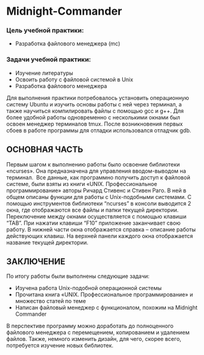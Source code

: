 # Midnight-Commander

### Цель учебной практики:
* Разработка файлового менеджера (mc)
### Задачи учебной практики:
* Изучение литературы
* Освоить работу с файловой системой в Unix
* Разработка файлового менеджера

Для выполнения практики потребовалось установить операционную систему Ubuntu и изучить основы работы с ней через терминал, а также научиться компилировать файлы с помощью gcc и g++. Для более удобной работы одновременно с несколькими окнами был освоен менеджер терминалов tmux. После возникновения первых сбоев в работе программы для отладки использовался отладчик gdb.
## ОСНОВНАЯ ЧАСТЬ

Первым шагом к выполнению работы было освоение библиотеки «ncurses». Она предназначена для управления вводом-выводом на терминал. 
Все данные, как программно получить доступ к файловой системе, были взяты из книги «UNIX. Профессиональное программирование» авторы Ричард Стивенс и Стивен Раго. В ней в общем описаны функции для работы с Unix-подобными системами. 
С помощью инструментов библиотеки “ncurses” в консоли выводится 2 окна, где отображаются все файлы и папки текущей директории. Переключение между окнами осуществляется с помощью клавиши “TAB”. При нажатии клавиши “F10” приложение заканчивает свою работу. В нижней части окна отображается справка – описание работы действующих клавиш. На верхней панели каждого окна отображается название текущей директории. 

## ЗАКЛЮЧЕНИЕ

По итогу работы были выполнены следующие задачи:
* Изучена работа Unix-подобной операционной системы
* Прочитана книга «UNIX. Профессиональное программирование» и множество статей по теме
* Написан файловый менеджер с функционалом, похожим на Midnight Commander

В перспективе программу можно доработать до полноценного файлового менеджера с перемещением, копированием и удалением файлов. Также, немного изменить дизайн, для чего, скорее всего, потребуется изучение новых библиотек.

